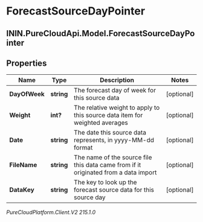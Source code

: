# ForecastSourceDayPointer

## ININ.PureCloudApi.Model.ForecastSourceDayPointer

## Properties

|Name | Type | Description | Notes|
|------------ | ------------- | ------------- | -------------|
| **DayOfWeek** | **string** | The forecast day of week for this source data | [optional] |
| **Weight** | **int?** | The relative weight to apply to this source data item for weighted averages | [optional] |
| **Date** | **string** | The date this source data represents, in yyyy-MM-dd format | [optional] |
| **FileName** | **string** | The name of the source file this data came from if it originated from a data import | [optional] |
| **DataKey** | **string** | The key to look up the forecast source data for this source day | [optional] |



_PureCloudPlatform.Client.V2 215.1.0_
